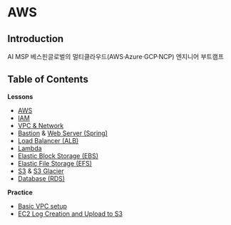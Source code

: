 # AWS

## Introduction
AI MSP 베스핀글로벌의 멀티클라우드(AWS·Azure·GCP·NCP) 엔지니어 부트캠프 

## Table of Contents

**Lessons**
- [AWS](https://www.notion.so/1-AWS-24d5cf967b1b8045909ae08ed53acf88?source=copy_link)
- [IAM](https://www.notion.so/3-IAM-24d5cf967b1b805c87c8e700b1949bf3?source=copy_link)
- [VPC & Network](https://www.notion.so/4-VPC-24e5cf967b1b807c8d05ea43206d65c6?source=copy_link)
- [Bastion](https://www.notion.so/5-24e5cf967b1b80f6b64af1f359d5defe?source=copy_link) & [Web Server (Spring)](https://www.notion.so/6-24e5cf967b1b80df8091dff61d7334cc?source=copy_link)
- [Load Balancer (ALB)](https://www.notion.so/7-24e5cf967b1b80a2be59ce9747998056?source=copy_link) 
- [Lambda](https://www.notion.so/AWS-Lambda-24f5cf967b1b80b68d31eda19758b630?source=copy_link)
- [Elastic Block Storage (EBS)](https://www.notion.so/Elastic-Block-Storage-2535cf967b1b80ec81d4d0ebdd9d77f3?source=copy_link)
- [Elastic File Storage (EFS)](https://www.notion.so/Elastic-File-Storage-2535cf967b1b80879a44d1547e254988?source=copy_link)
- [S3](https://www.notion.so/S3-2545cf967b1b800fb4e0dc9bd16e82b4?source=copy_link) & [S3 Glacier](https://www.notion.so/S3-Glacier-2545cf967b1b80e0bcacf9fd80758d86?source=copy_link)
- [Database (RDS)](https://www.notion.so/DB-2545cf967b1b807eaf87e40525c474b5?source=copy_link)

**Practice**
- [Basic VPC setup](https://github.com/lo2p/learn-terraform/tree/main/examples/base-vpc)
- [EC2 Log Creation and Upload to S3](https://github.com/lo2p/learn-aws/tree/main/missions/log)